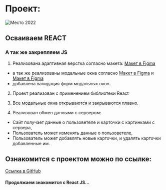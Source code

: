 # Проект:
![Место 2022](./images/_Mesto_.jpg)
## Осваиваем REACT
### А так же закрепляем JS

1. Реализована адаптивная верстка согласно макета: [Макет в Figma](https://www.figma.com/file/2cn9N9jSkmxD84oJik7xL7/JavaScript.-Sprint-4?node-id=0%3A1)
  * а так же реализованы модальные окна согласно [Макет в Figma](https://www.figma.com/file/bjyvbKKJN2naO0ucURl2Z0/JavaScript.-Sprint-5?node-id=0%3A1) и [Макет в Figma](https://www.figma.com/file/PSdQFRHoxXJFs2FH8IXViF/JavaScript.-Sprint-9?node-id=0%3A1)
  * добавлена валидация форм модальных окон.

2. Проект реализован с применением библиотеки React

3. Все модальные окна открываются и закрываются плавно.

5. Реализован обмен данными с сервером:

* Сайт получает данные о пользоветеле и карточки с картинками с сервера,
* Пользователь может изменять данные о пользоветеле,
* Пользователь может добавлять новые карточки, и удалять карточки добавленные им.

## Ознакомится с проектом можно по ссылке:
[Ссылка в GitHub](https://dmitry2011.github.io/mesto-react/)

#### Продолжаем знакомится с React JS...
